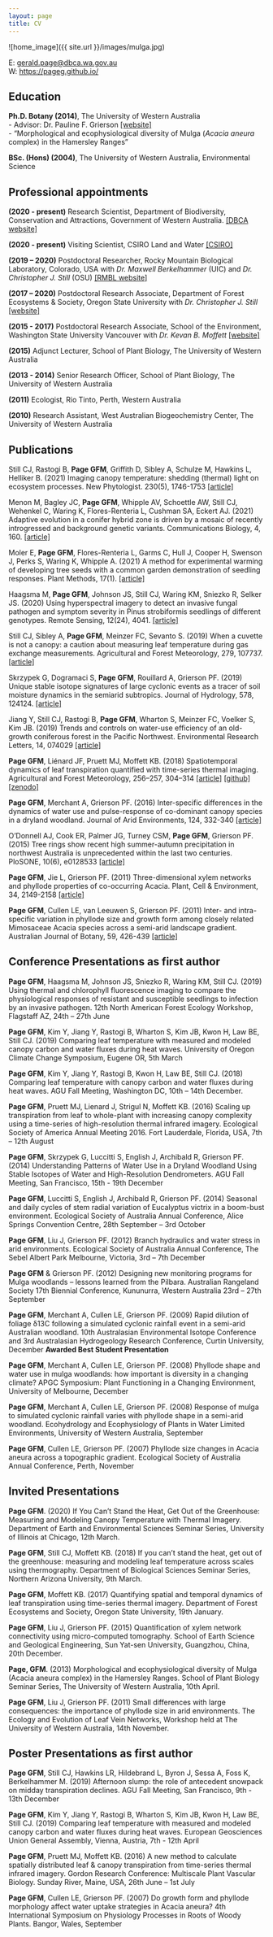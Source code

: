 ```yaml
---
layout: page
title: CV
---
```


![home_image]({{ site.url }}/images/mulga.jpg)

E: gerald.page@dbca.wa.gov.au  
W: https://pageg.github.io/  

## Education

**Ph.D. Botany (2014)**, The University of Western Australia    
    - Advisor: Dr. Pauline F. Grierson [[website]](http://www.web.uwa.edu.au/person/Pauline.Grierson)  
    - “Morphological and ecophysiological diversity of Mulga (*Acacia aneura* complex) in the Hamersley Ranges”

**BSc. (Hons) (2004)**, The University of Western Australia, Environmental Science  

## Professional appointments

**(2020 - present)** Research Scientist, Department of Biodiversity, Conservation and Attractions, Government of Western Australia. [[DBCA website]](https://www.dbca.wa.gov.au/)

**(2020 - present)** Visiting Scientist, CSIRO Land and Water [[CSIRO]](https://csiro.au/)

**(2019 – 2020)** Postdoctoral Researcher, Rocky Mountain Biological Laboratory, Colorado, USA
with *Dr. Maxwell Berkelhammer* (UIC) and *Dr. Christopher J. Still* (OSU) [[RMBL website]](https://www.rmbl.org/)

**(2017 – 2020)** Postdoctoral Research Associate, Department of Forest Ecosystems & Society, Oregon State University
with *Dr. Christopher J. Still* [[website]](http://fes.forestry.oregonstate.edu/people?path=people/still-chris)

**(2015 - 2017)** Postdoctoral Research Associate, School of the Environment, Washington State University Vancouver
with *Dr. Kevan B. Moffett* [[website]](https://labs.wsu.edu/ecohydrology/)

**(2015)** Adjunct Lecturer, School of Plant Biology, The University of Western Australia

**(2013 - 2014)** Senior Research Officer, School of Plant Biology, The University of Western Australia

**(2011)** Ecologist, Rio Tinto, Perth, Western Australia

**(2010)** Research Assistant, West Australian Biogeochemistry Center, The University of Western Australia  

## Publications

Still CJ, Rastogi B, **Page GFM**, Griffith D, Sibley A, Schulze M, Hawkins L, Helliker B. (2021) Imaging canopy temperature: shedding (thermal) light on ecosystem processes. New Phytologist. 230(5), 1746-1753 [[article]](https://doi.org/10.1111/nph.17321)

Menon M, Bagley JC, **Page GFM**, Whipple AV, Schoettle AW, Still CJ, Wehenkel C, Waring K, Flores-Renteria L, Cushman SA, Eckert AJ. (2021) Adaptive evolution in a conifer hybrid zone is driven by a mosaic of recently introgressed and background genetic variants. Communications Biology, 4, 160. [[article]](https://doi.org/10.1038/s42003-020-01632-7)

Moler E, **Page GFM**, Flores-Renteria L, Garms C, Hull J, Cooper H, Swenson J, Perks S, Waring K, Whipple A. (2021) A method for experimental warming of developing tree seeds with a common garden demonstration of seedling responses. Plant Methods, 17(1). [[article]](https://doi.org/10.1186/s13007-020-00700-7)

Haagsma M, **Page GFM**, Johnson JS, Still CJ, Waring KM, Sniezko R, Selker JS. (2020) Using hyperspectral imagery to detect an invasive fungal pathogen and symptom severity in Pinus strobiformis seedlings of different genotypes. Remote Sensing, 12(24), 4041. [[article]](https://www.mdpi.com/919728)

Still CJ, Sibley A, **Page GFM**, Meinzer FC, Sevanto S. (2019) When a cuvette is not a canopy: a caution about measuring leaf temperature during gas exchange measurements. Agricultural and Forest Meteorology, 279, 107737. [[article]](https://doi.org/10.1016/j.agrformet.2019.107737)

Skrzypek G, Dogramaci S, **Page GFM**, Rouillard A, Grierson PF. (2019) Unique stable isotope signatures of large cyclonic events as a tracer of soil moisture dynamics in the semiarid subtropics. Journal of Hydrology, 578, 124124. [[article]](https://doi.org/10.1016/j.jhydrol.2019.124124)

Jiang Y, Still CJ, Rastogi B, **Page GFM**, Wharton S, Meinzer FC, Voelker S, Kim JB. (2019) Trends and controls on water-use efficiency of an old-growth coniferous forest in the Pacific Northwest. Environmental Research Letters, 14, 074029 [[article]](https://doi.org/10.1088/1748-9326/ab2612)

**Page GFM**, Liénard JF, Pruett MJ, Moffett KB. (2018) Spatiotemporal dynamics of leaf transpiration quantified with time-series thermal imaging. Agricultural and Forest Meteorology, 256–257, 304–314 [[article]](https://www.sciencedirect.com/science/article/pii/S016819231830073X) [[github]](https://github.com/PageG/leaf_TIR) [[zenodo]](https://zenodo.org/record/1167842#.WuOOCpch270)

**Page GFM**, Merchant A, Grierson PF. (2016) Inter-specific differences in the dynamics of water use and pulse-response of co-dominant canopy species in a dryland woodland. Journal of Arid Environments, 124, 332-340 [[article]](https://www.sciencedirect.com/science/article/pii/S0140196315300501)

O’Donnell AJ, Cook ER, Palmer JG, Turney CSM, **Page GFM**, Grierson PF. (2015) Tree rings show recent high summer-autumn precipitation in northwest Australia is unprecedented within the last two centuries. PloSONE, 10(6), e0128533 [[article]](http://journals.plos.org/plosone/article?id=10.1371/journal.pone.0128533)

**Page GFM**, Jie L, Grierson PF. (2011) Three-dimensional xylem networks and phyllode properties of co-occurring Acacia. Plant, Cell & Environment, 34, 2149-2158 [[article]](https://onlinelibrary.wiley.com/doi/full/10.1111/j.1365-3040.2011.02411.x)

**Page GFM**, Cullen LE, van Leeuwen S, Grierson PF. (2011) Inter- and intra-specific variation in phyllode size and growth form among closely related Mimosaceae Acacia species across a semi-arid landscape gradient. Australian Journal of Botany, 59, 426-439 [[article]](http://www.publish.csiro.au/bt/BT11057)


## Conference Presentations as first author
**Page GFM**, Haagsma M, Johnson JS, Sniezko R, Waring KM, Still CJ. (2019) Using thermal and chlorophyll fluorescence imaging to compare the physiological responses of resistant and susceptible seedlings to infection by an invasive pathogen. 12th North American Forest Ecology Workshop, Flagstaff AZ, 24th – 27th June

**Page GFM**, Kim Y, Jiang Y, Rastogi B, Wharton S, Kim JB, Kwon H, Law BE, Still CJ. (2019) Comparing leaf temperature with measured and modeled canopy carbon and water fluxes during heat waves. University of Oregon Climate Change Symposium, Eugene OR, 5th March

**Page GFM**, Kim Y, Jiang Y, Rastogi B, Kwon H, Law BE, Still CJ. (2018) Comparing leaf temperature with canopy carbon and water fluxes during heat waves. AGU Fall Meeting, Washington DC, 10th – 14th December.

**Page GFM**, Pruett MJ, Lienard J, Strigul N, Moffett KB. (2016) Scaling up transpiration from leaf to whole-plant with increasing canopy complexity using a time-series of high-resolution thermal infrared imagery. Ecological Society of America Annual Meeting 2016. Fort Lauderdale, Florida, USA, 7th – 12th August

**Page GFM**, Skrzypek G, Luccitti S, English J, Archibald R, Grierson PF. (2014) Understanding Patterns of Water Use in a Dryland Woodland Using Stable Isotopes of Water and High-Resolution Dendrometers. AGU Fall Meeting, San Francisco, 15th  - 19th December

**Page GFM**, Luccitti S, English J, Archibald R, Grierson PF. (2014) Seasonal and daily cycles of stem radial variation of Eucalyptus victrix in a boom-bust environment. Ecological Society of Australia Annual Conference, Alice Springs Convention Centre, 28th September – 3rd October

**Page GFM**, Liu J, Grierson PF. (2012) Branch hydraulics and water stress in arid environments. Ecological Society of Australia Annual Conference, The Sebel Albert Park Melbourne, Victoria, 3rd – 7th December

**Page GFM** & Grierson PF. (2012) Designing new monitoring programs for Mulga woodlands – lessons learned from the Pilbara. Australian Rangeland Society 17th Biennial Conference, Kununurra, Western Australia 23rd – 27th September

**Page GFM**, Merchant A, Cullen LE, Grierson PF. (2009) Rapid dilution of foliage δ13C following a simulated cyclonic rainfall event in a semi-arid Australian woodland. 10th Australasian Environmental Isotope Conference and 3rd Australasian Hydrogeology Research Conference, Curtin University, December **Awarded Best Student Presentation**

**Page GFM**, Merchant A, Cullen LE, Grierson PF. (2008) Phyllode shape and water use in mulga woodlands: how important is diversity in a changing climate? APGC Symposium: Plant Functioning in a Changing Environment, University of Melbourne, December

**Page GFM**, Merchant A, Cullen LE, Grierson PF. (2008) Response of mulga to simulated cyclonic rainfall varies with phyllode shape in a semi-arid woodland. Ecohydrology and Ecophysiology of Plants in Water Limited Environments, University of Western Australia, September

**Page GFM**, Cullen LE, Grierson PF. (2007) Phyllode size changes in Acacia aneura across a topographic gradient. Ecological Society of Australia Annual Conference, Perth, November

## Invited Presentations

**Page GFM**. (2020) If You Can’t Stand the Heat, Get Out of the Greenhouse: Measuring and Modeling Canopy Temperature with Thermal Imagery. Department of Earth and Environmental Sciences Seminar Series, University of Illinois at Chicago, 12th March.

**Page GFM**, Still CJ, Moffett KB. (2018) If you can’t stand the heat, get out of the greenhouse: measuring and modeling leaf temperature across scales using thermography. Department of Biological Sciences Seminar Series, Northern Arizona University, 9th March.

**Page GFM**, Moffett KB. (2017) Quantifying spatial and temporal dynamics of leaf transpiration using time-series thermal imagery. Department of Forest Ecosystems and Society, Oregon State University, 19th January.

**Page GFM**, Liu J, Grierson PF. (2015) Quantification of xylem network connectivity using micro-computed tomography. School of Earth Science and Geological Engineering, Sun Yat-sen University, Guangzhou, China, 20th December.

**Page, GFM**. (2013) Morphological and ecophysiological diversity of Mulga (Acacia aneura complex) in the Hamersley Ranges. School of Plant Biology Seminar Series, The University of Western Australia, 10th April.

**Page GFM**, Liu J, Grierson PF. (2011) Small differences with large consequences: the importance of phyllode size in arid environments. The Ecology and Evolution of Leaf Vein Networks, Workshop held at The University of Western Australia, 14th November.

## Poster Presentations as first author

**Page GFM**, Still CJ, Hawkins LR, Hildebrand L, Byron J, Sessa A, Foss K, Berkelhammer M. (2019) Afternoon slump: the role of antecedent snowpack on midday transpiration declines. AGU Fall Meeting, San Francisco, 9th - 13th December

**Page GFM**, Kim Y, Jiang Y, Rastogi B, Wharton S, Kim JB, Kwon H, Law BE, Still CJ. (2019) Comparing leaf temperature with measured and modeled canopy carbon and water fluxes during heat waves. European Geosciences Union General Assembly, Vienna, Austria, 7th - 12th April

**Page GFM**, Pruett MJ, Moffett KB. (2016) A new method to calculate spatially distributed leaf & canopy transpiration from time-series thermal infrared imagery. Gordon Research Conference: Multiscale Plant Vascular Biology. Sunday River, Maine, USA, 26th June – 1st July

**Page GFM**, Cullen LE, Grierson PF. (2007) Do growth form and phyllode morphology affect water uptake strategies in Acacia aneura? 4th International Symposium on Physiology Processes in Roots of Woody Plants. Bangor, Wales, September 
